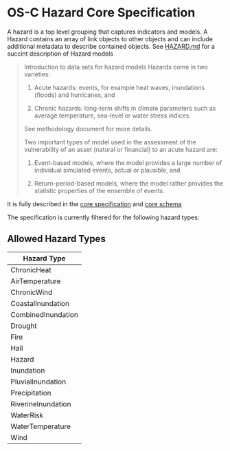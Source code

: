 # OS-C Hazard Core Specification

A hazard is a top level grouping that captures indicators and models. A Hazard contains an array of link objects to other objects and can include additional metadata to describe contained objects. See [HAZARD.md](https://github.com/os-climate/hazard/blob/main/HAZARD.md#introduction-to-data-sets-for-hazard-models) for a succint description of Hazard models

> Introduction to data sets for hazard models
Hazards come in two varieties:
>
> 1. Acute hazards: events, for example heat waves, inundations (floods) and hurricanes, and
>
> 2. Chronic hazards: long-term shifts in climate parameters such as average temperature, sea-level or water stress indices.
>
> See methodology document for more details.
>
> Two important types of model used in the assessment of the vulnerability of an asset (natural or financial) to an acute hazard are:
>
> 1. Event-based models, where the model provides a large number of individual simulated events, actual or plausible, and
>
> 2. Return-period-based models, where the model rather provides the statistic properties of the ensemble of events.

It is fully described in the [core specification](./core-spec.md) and [core schema](./schema/schema.json)

The specification is currently filtered for the following hazard types:

## Allowed Hazard Types

| Hazard Type          |
|----------------------|
| ChronicHeat          |
| AirTemperature       |
| ChronicWind          |
| CoastalInundation    |
| CombinedInundation   |
| Drought              |
| Fire                 |
| Hail                 |
| Hazard               |
| Inundation           |
| PluvialInundation    |
| Precipitation        |
| RiverineInundation   |
| WaterRisk            |
| WaterTemperature     |
| Wind                 |
